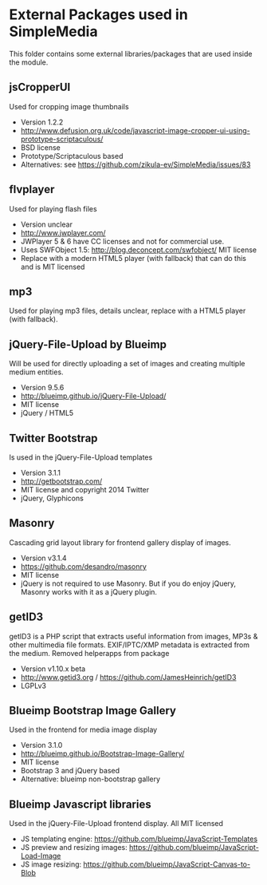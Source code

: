 External Packages used in SimpleMedia
=====================================
This folder contains some external libraries/packages that are used inside the module.

jsCropperUI
-----------
Used for cropping image thumbnails
* Version 1.2.2
* http://www.defusion.org.uk/code/javascript-image-cropper-ui-using-prototype-scriptaculous/
* BSD license
* Prototype/Scriptaculous based
* Alternatives: see https://github.com/zikula-ev/SimpleMedia/issues/83

flvplayer
---------
Used for playing flash files
* Version unclear
* http://www.jwplayer.com/
* JWPlayer 5 & 6 have CC licenses and not for commercial use. 
* Uses SWFObject 1.5: http://blog.deconcept.com/swfobject/ MIT license
* Replace with a modern HTML5 player (with fallback) that can do this and is MIT licensed

mp3
---
Used for playing mp3 files, details unclear, replace with a HTML5 player (with fallback).

jQuery-File-Upload by Blueimp 
-----------------------------
Will be used for directly uploading a set of images and creating multiple medium entities.
* Version 9.5.6
* http://blueimp.github.io/jQuery-File-Upload/
* MIT license
* jQuery / HTML5

Twitter Bootstrap
-----------------
Is used in the jQuery-File-Upload templates
* Version 3.1.1
* http://getbootstrap.com/
* MIT license and copyright 2014 Twitter
* jQuery, Glyphicons

Masonry
-------
Cascading grid layout library for frontend gallery display of images.
* Version v3.1.4
* https://github.com/desandro/masonry
* MIT license
* jQuery is not required to use Masonry. But if you do enjoy jQuery, Masonry works with it as a jQuery plugin.

getID3
------
getID3 is a PHP script that extracts useful information from images, MP3s & other multimedia file formats.
EXIF/IPTC/XMP metadata is extracted from the medium. Removed helperapps from package
* Version v1.10.x beta
* http://www.getid3.org / https://github.com/JamesHeinrich/getID3
* LGPLv3

Blueimp Bootstrap Image Gallery
-------------------------------
Used in the frontend for media image display
* Version 3.1.0
* http://blueimp.github.io/Bootstrap-Image-Gallery/
* MIT license
* Bootstrap 3 and jQuery based
* Alternative: blueimp non-bootstrap gallery

Blueimp Javascript libraries
----------------------------
Used in the jQuery-File-Upload frontend display. All MIT licensed
* JS templating engine: https://github.com/blueimp/JavaScript-Templates
* JS preview and resizing images: https://github.com/blueimp/JavaScript-Load-Image
* JS image resizing: https://github.com/blueimp/JavaScript-Canvas-to-Blob
